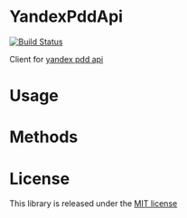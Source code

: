 YandexPddApi
=============

[![Build Status](https://travis-ci.org/amaxlab/yandex-pdd-api.svg?branch=master)](https://travis-ci.org/amaxlab/yandex-pdd-api)

Client for [yandex pdd api](https://tech.yandex.ru/pdd/)

Usage
=====

Methods
=======

License
=======

This library is released under the [MIT license](LICENSE)
